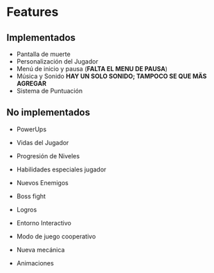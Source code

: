 # Features

## Implementados
- Pantalla de muerte
- Personalización del Jugador
- Menú de inicio y pausa (**FALTA EL MENU DE PAUSA**)
- Música y Sonido **HAY UN SOLO SONIDO; TAMPOCO SE QUE MÄS AGREGAR**
- Sistema de Puntuación

## No implementados
- PowerUps

- Vidas del Jugador
- Progresión de Niveles
- Habilidades especiales jugador
- Nuevos Enemigos
- Boss fight
- Logros
- Entorno Interactivo
- Modo de juego cooperativo
- Nueva mecánica
- Animaciones
